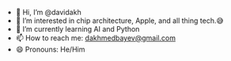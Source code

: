- 👋 Hi, I’m @davidakh
- 👀 I’m interested in chip architecture, Apple, and all thing tech.😅
- 🌱 I’m currently learning AI and Python
- 📫 How to reach me: dakhmedbayev@gmail.com
- 😄 Pronouns: He/Him

<!---
davidakh/davidakh is a ✨ special ✨ repository because its `README.md` (this file) appears on your GitHub profile.
You can click the Preview link to take a look at your changes.
--->
